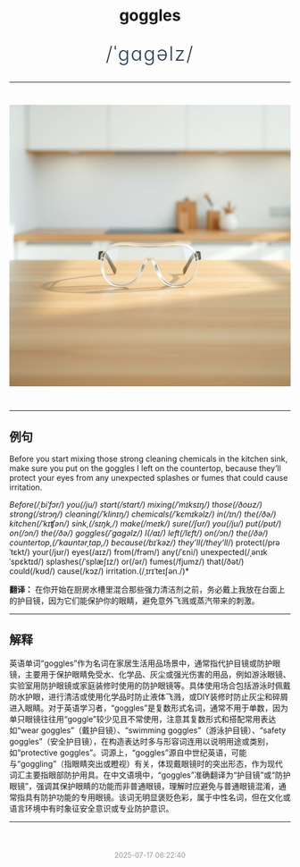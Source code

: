 <div align="center">

# goggles

<div style="margin: 30px 0;">
<h1 style="font-size: 2.5em; font-weight: 300; letter-spacing: 2px; margin: 0; color: #2c3e50;">
/ˈgɑgəlz/
</h1>
</div>

</div>

---

<div align="center" style="margin: 40px 0;">

![goggles](images/goggles.png)

</div>

---

## 例句

Before you start mixing those strong cleaning chemicals in the kitchen sink, make sure you put on the goggles I left on the countertop, because they’ll protect your eyes from any unexpected splashes or fumes that could cause irritation.

*Before(/ˌbiˈfɔr/) you(/ju/) start(/stɑrt/) mixing(/ˈmɪksɪŋ/) those(/ðoʊz/) strong(/strɔŋ/) cleaning(/ˈklinɪŋ/) chemicals(/ˈkɛmɪkəlz/) in(/ɪn/) the(/ðə/) kitchen(/ˈkɪʧən/) sink,(/sɪŋk,/) make(/meɪk/) sure(/ʃʊr/) you(/ju/) put(/pʊt/) on(/ɔn/) the(/ðə/) goggles(/ˈgɑgəlz/) I(/aɪ/) left(/lɛft/) on(/ɔn/) the(/ðə/) countertop,(/ˈkaʊntərˌtɑp,/) because(/bɪˈkəz/) they’ll(/they’ll*/) protect(/prəˈtɛkt/) your(/jʊr/) eyes(/aɪz/) from(/frəm/) any(/ˈɛni/) unexpected(/ˌənɪkˈspɛktɪd/) splashes(/ˈsplæʃɪz/) or(/ər/) fumes(/fjumz/) that(/ðət/) could(/kʊd/) cause(/kɔz/) irritation.(/ˌɪrɪˈteɪʃən./)*

**翻译：** 在你开始在厨房水槽里混合那些强力清洁剂之前，务必戴上我放在台面上的护目镜，因为它们能保护你的眼睛，避免意外飞溅或蒸汽带来的刺激。

---

## 解释

英语单词“goggles”作为名词在家居生活用品场景中，通常指代护目镜或防护眼镜，主要用于保护眼睛免受水、化学品、灰尘或强光伤害的用品，例如游泳眼镜、实验室用防护眼镜或家庭装修时使用的防护眼镜等。具体使用场合包括游泳时佩戴防水护眼，进行清洁或使用化学品时防止液体飞溅，或DIY装修时防止灰尘和碎屑进入眼睛。对于英语学习者，“goggles”是复数形式名词，通常不用于单数，因为单只眼镜往往用“goggle”较少见且不常使用，注意其复数形式和搭配常用表达如“wear goggles”（戴护目镜）、“swimming goggles”（游泳护目镜）、“safety goggles”（安全护目镜），在构造表达时多与形容词连用以说明用途或类别，如“protective goggles”。词源上，“goggles”源自中世纪英语，可能与“goggling”（指眼睛突出或瞪视）有关，体现戴眼镜时的突出形态，作为现代词汇主要指眼部防护用具。在中文语境中，“goggles”准确翻译为“护目镜”或“防护眼镜”，强调其保护眼睛的功能而非普通眼镜，理解时应避免与普通眼镜混淆，通常指具有防护功能的专用眼镜。该词无明显褒贬色彩，属于中性名词，但在文化或语言环境中有时象征安全意识或专业防护意识。


---

<div align="center" style="margin-top: 50px;">
<small style="color: #999; font-size: 0.9em;">2025-07-17 06:22:40</small>
</div>
